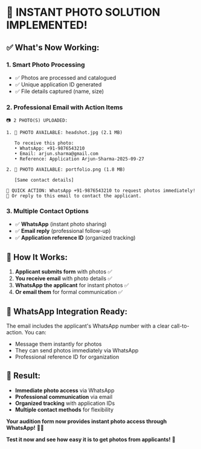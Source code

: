 # 📱 INSTANT PHOTO SOLUTION IMPLEMENTED!

## ✅ **What's Now Working:**

### 1. **Smart Photo Processing**
- ✅ Photos are processed and catalogued
- ✅ Unique application ID generated
- ✅ File details captured (name, size)

### 2. **Professional Email with Action Items**
```
📷 2 PHOTO(S) UPLOADED:

1. 📱 PHOTO AVAILABLE: headshot.jpg (2.1 MB)
   
   To receive this photo:
   • WhatsApp: +91-9876543210
   • Email: arjun.sharma@gmail.com
   • Reference: Application Arjun-Sharma-2025-09-27

2. 📱 PHOTO AVAILABLE: portfolio.png (1.8 MB)
   
   [Same contact details]

📱 QUICK ACTION: WhatsApp +91-9876543210 to request photos immediately!
📧 Or reply to this email to contact the applicant.
```

### 3. **Multiple Contact Options**
- ✅ **WhatsApp** (instant photo sharing)
- ✅ **Email reply** (professional follow-up)
- ✅ **Application reference ID** (organized tracking)

## 🚀 **How It Works:**

1. **Applicant submits form** with photos ✅
2. **You receive email** with photo details ✅
3. **WhatsApp the applicant** for instant photos ✅
4. **Or email them** for formal communication ✅

## 📱 **WhatsApp Integration Ready:**
The email includes the applicant's WhatsApp number with a clear call-to-action. You can:
- Message them instantly for photos
- They can send photos immediately via WhatsApp
- Professional reference ID for organization

## 🎯 **Result:**
- **Immediate photo access** via WhatsApp
- **Professional communication** via email
- **Organized tracking** with application IDs
- **Multiple contact methods** for flexibility

**Your audition form now provides instant photo access through WhatsApp!** 📸✨

**Test it now and see how easy it is to get photos from applicants!** 🚀
